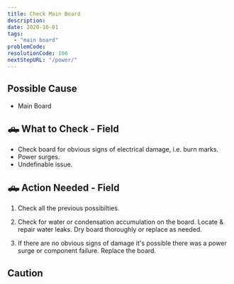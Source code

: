 ```yaml
---
title: Check Main Board
description:
date: 2020-10-01
tags:
  - "main board"
problemCode:
resolutionCode: 106
nextStepURL: "/power/"
---
```

## Possible Cause

- Main Board

## 🛻 What to Check - Field

- Check board for obvious signs of electrical damage, i.e. burn marks.
- Power surges.
- Undefinable issue.

## 🛻 Action Needed - Field

1) Check all the previous possibilties.

2) Check for water or condensation accumulation on the board. Locate & repair water leaks. Dry board thoroughly or replace as needed.

3) If there are no obvious signs of damage it's possible there was a power surge or component failure. Replace the board.

## Caution
